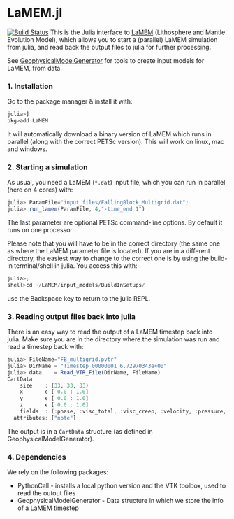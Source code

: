 # LaMEM.jl
[![Build Status](https://github.com/JuliaGeodynamics/LaMEM.jl/workflows/CI/badge.svg)](https://github.com/JuliaGeodynamics/LaMEM.jl/actions)
This is the Julia interface to [LaMEM](https://bitbucket.org/bkaus/lamem) (Lithosphere and Mantle Evolution Model), which allows you to start a (parallel) LaMEM simulation from julia, and read back the output files to julia for further processing.

See [GeophysicalModelGenerator](https://github.com/JuliaGeodynamics/GeophysicalModelGenerator.jl) for tools to create input models for LaMEM, from data.

### 1. Installation
Go to the package manager & install it with:
```julia
julia>]
pkg>add LaMEM
```
It will automatically download a binary version of LaMEM which runs in parallel (along with the correct PETSc version). This will work on linux, mac and windows.

### 2. Starting a simulation
As usual, you need a LaMEM (`*.dat`) input file, which you can run in parallel (here on 4 cores) with:
```julia
julia> ParamFile="input_files/FallingBlock_Multigrid.dat";
julia> run_lamem(ParamFile, 4,"-time_end 1")
```
The last parameter are optional PETSc command-line options. By default it runs on one processor.

Please note that you will have to be in the correct directory (the same one as where the LaMEM parameter file is located). If you are in a different directory, the easiest way to change to the correct one is by using the build-in terminal/shell in julia.
You access this with:
```julia
julia>;
shell>cd ~/LaMEM/input_models/BuildInSetups/
```
use the Backspace key to return to the julia REPL.


### 3. Reading output files back into julia
There is an easy way to read the output of a LaMEM timestep back into julia. Make sure you are in the directory where the simulation was run and read a timestep back with:
```julia
julia> FileName="FB_multigrid.pvtr"
julia> DirName = "Timestep_00000001_6.72970343e+00"
julia> data    = Read_VTR_File(DirName, FileName)
CartData 
    size    : (33, 33, 33)
    x       ϵ [ 0.0 : 1.0]
    y       ϵ [ 0.0 : 1.0]
    z       ϵ [ 0.0 : 1.0]
    fields  : (:phase, :visc_total, :visc_creep, :velocity, :pressure, :strain_rate, :j2_dev_stress, :j2_strain_rate)
  attributes: ["note"]
```
The output is in a `CartData` structure (as defined in GeophysicalModelGenerator).

### 4. Dependencies
We rely on the following packages:
- PythonCall - installs a local python version and the VTK toolbox, used to read the outout files
- GeophysicalModelGenerator - Data structure in which we store the info of a LaMEM timestep 
